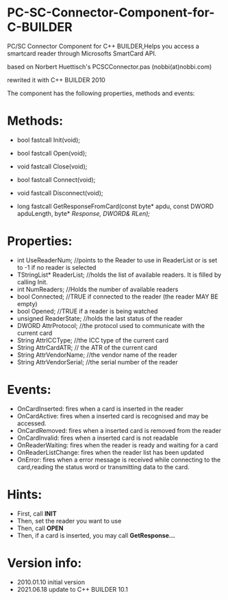 # PC-SC-Connector-Component-for-C-BUILDER
PC/SC Connector Component for C++ BUILDER,Helps you access a smartcard reader through Microsofts SmartCard API.

based on Norbert Huettisch's PCSCConnector.pas   (nobbi(at)nobbi.com)

rewrited it with C++ BUILDER 2010

The component has the following properties, methods and events:

# Methods:

- bool fastcall Init(void);

- bool fastcall Open(void);
- void fastcall Close(void);
- bool fastcall Connect(void);			
- void fastcall Disconnect(void);			
- long fastcall GetResponseFromCard(const byte* apdu, const DWORD apduLength, byte* *Response, DWORD& RLen);*

#  Properties:

- int UseReaderNum; //points to the Reader to use in ReaderList or is set to -1 if no reader is selected
- TStringList* ReaderList; //holds the list of available readers. It is filled by calling Init.
- int NumReaders; //Holds the number of available readers
- bool Connected; //TRUE if connected to the reader (the reader MAY BE empty)
- bool Opened; //TRUE if a reader is being watched
- unsigned ReaderState; //holds the last status of the reader
- DWORD AttrProtocol; //the protocol used to communicate with the current card
- String AttrICCType; //the ICC type of the current card
- String AttrCardATR; // the ATR of the current card
- String AttrVendorName; //the vendor name of the reader
- String AttrVendorSerial; //the serial number of the reader

#  Events:
- OnCardInserted: fires when a card is inserted in the reader			
- OnCardActive: fires when a inserted card is recognised and may be accessed.			
- OnCardRemoved: fires when a inserted card is removed from the reader			
- OnCardInvalid: fires when a inserted card is not readable			
- OnReaderWaiting: fires when the reader is ready and waiting for a card			
- OnReaderListChange: fires when the reader list has been updated			
- OnError: fires when a error message is received while connecting to the card,reading the status word or transmitting data to the card.

#  Hints:

- First, call **INIT**			
- Then, set the reader you want to use			
- Then, call **OPEN**			
- Then, if a card is inserted, you may call **GetResponse...**

#  Version info:

- 2010.01.10 initial version      	  
- 2021.06.18 update to C++ BUILDER 10.1

